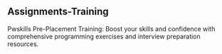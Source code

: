 ## Assignments-Training
Pwskills Pre-Placement Training: Boost your skills and confidence with comprehensive programming exercises and interview preparation resources.


 
